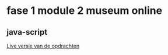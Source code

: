 # fase 1 module 2 museum online
## java-script

[Live versie van de opdrachten](http://32077.hosts1.ma-cloud.nl/web/index.html)